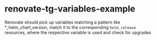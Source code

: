 # renovate-tg-variables-example

Renovate should pick up variables matching a pattern like *_helm_chart_version,
match it to the corresponding `helm_release` resources, where the respective variable
is used and check for upgrades
